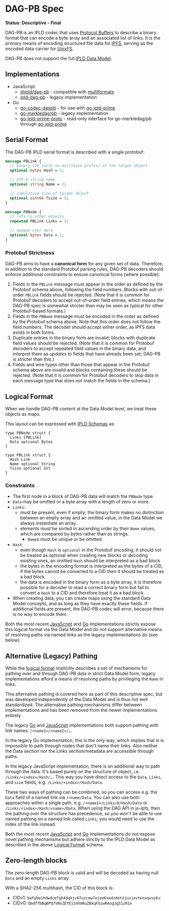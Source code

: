 # DAG-PB Spec

**Status: Descriptive - Final**

DAG-PB is an IPLD codec that uses [Protocol Buffers](https://developers.google.com/protocol-buffers/) to describe a binary format that can encode a byte array and an associated list of links. It is the primary means of encoding structured file data for [IPFS](https://ipfs.io/), serving as the encoded data carrier for [UnixFS](https://docs.ipfs.io/concepts/file-systems/#unix-file-system-unixfs).

DAG-PB does not support the full [IPLD Data Model](../../data-model-layer/data-model.md).

## Implementations

* JavaScript
  - [@ipld/dag-pb](https://github.com/ipld/js-dag-pb) - compatible with [multiformats](https://github.com/multiformats/js-multiformats)
  - [ipld-dag-pb](https://github.com/ipld/js-ipld-dag-pb) - legacy implementation
* Go
  - [go-codec-dagpb](https://github.com/ipld/go-codec-dagpb) - for use with [go-ipld-prime](https://github.com/ipld/go-ipld-prime)
  - [go-merkledag/pb](https://github.com/ipfs/go-merkledag/tree/master/pb) - legacy implementation
  - [go-ipld-prime-proto](https://github.com/ipld/go-ipld-prime-proto) - read-only interface for go-merkledag/pb through [go-ipld-prime](https://github.com/ipld/go-ipld-prime)

## Serial Format

The DAG-PB IPLD serial format is described with a single protobuf:

```protobuf
message PBLink {
  // binary CID (with no multibase prefix) of the target object
  optional bytes Hash = 1;

  // UTF-8 string name
  optional string Name = 2;

  // cumulative size of target object
  optional uint64 Tsize = 3;
}

message PBNode {
  // refs to other objects
  repeated PBLink Links = 2;

  // opaque user data
  optional bytes Data = 1;
}
```

### Protobuf Strictness

DAG-PB aims to have a **canonical form** for any given set of data. Therefore, in addition to the standard Protobuf parsing rules, DAG-PB decoders should enforce additional constraints to ensure canonical forms (where possible):

1. Fields in the `PBLink` message must appear in the order as defined by the Protobuf schema above, following the field numbers. Blocks with out-of-order `PBLink` fields should be rejected.  (Note that it is common for Protobuf decoders to accept out-of-order field entries, which means the DAG-PB spec is somewhat stricter than may be seen as typical for other Protobuf-based formats.)
2. Fields in the `PBNode` message must be encoded in the order as defined by the Protobuf schema above. Note that this order does not follow the field numbers. The decoder should accept either order, as IPFS data exists in both forms.
3. Duplicate entries in the binary form are invalid; blocks with duplicate field values should be rejected. (Note that it is common for Protobuf decoders to accept repeated field values in the binary data, and interpret them as _updates_ to fields that have already been set; DAG-PB is stricter than this.)
4. Fields and wire types other than those that appear in the Protobuf schema above are invalid and blocks containing these should be rejected. (Note that it is common for Protobuf decoders to skip data in each message type that does not match the fields in the schema.)

## Logical Format

When we handle DAG-PB content at the Data Model level, we treat these objects as maps.

This layout can be expressed with [IPLD Schemas](../../schemas/README.md) as:

```ipldsch
type PBNode struct {
  Links [PBLink]
  Data optional Bytes
}

type PBLink struct {
  Hash Link
  Name optional String
  Tsize optional Int
}
```

### Constraints

* The first node in a block of DAG-PB data will match the `PBNode` type.
* `Data` may be omitted or a byte array with a length of zero or more.
* `Links`:
  * must be present, even if empty; the binary form makes no distinction between an empty array and an omitted value, in the Data Model we always instantiate an array.
  * elements must be sorted in ascending order by their `Name` values, which are compared by bytes rather than as strings.
	* `Name`s must be unique or be omitted.
* `Hash`:
  * even though `Hash` is `optional` in the Protobuf encoding, it should not be treated as optional when creating new blocks or decoding existing ones, an omitted `Hash` should be interpreted as a bad block
  * the bytes in the encoding format is interpreted as the bytes of a CID, if the bytes cannot be converted to a CID then it should be treated as a bad block.
  * the data is encoded in the binary form as a byte array, it is therefore possible for a decoder to read a correct binary form but fail to convert a `Hash` to a CID and therefore treat it as a bad block.
* When creating data, you can create maps using the standard Data Model concepts, and as long as they have exactly these fields. If additional fields are present, the DAG-PB codec will error, because there is no way to encode them.

Both the most recent [JavaScript](https://github.com/ipld/js-dag-pb) and [Go](https://github.com/ipld/go-codec-dagpb) implementations strictly expose this logical format via the Data Model and do not support alternative means of resolving paths via named links as the legacy implementations do (see below).

## Alternative (Legacy) Pathing

While the [logical format](#logical-format) implicitly describes a set of mechanisms for pathing over and through DAG-PB data in strict Data Model form, legacy implementations afford a means of resolving paths by privileging the `Name` in links.

This alternative pathing is covered here as part of this descriptive spec, but was developed independently of the Data Model and is thus not well standardized.
The alternative pathing mechanisms differ between implementations and has been removed from the newer implementations entirely.

The legacy [Go](https://github.com/ipfs/go-merkledag/tree/master/pb) and [JavaScript](github.com/ipld/js-ipld-dag-pb) implementations both support pathing with link names: `/<name1>/<name2>/…`.

In the legacy Go implementation, this is the only way, which implies that is is impossible to path through nodes that don't name their links. Also neither the Data section nor the Links section/metadata are accessible through paths.

In the legacy JavaScript implementation, there is an additional way to path through the data. It's based purely on the structure of object, i.e. `/Links/<index>/Hash/…`. This way you have direct access to the `Data`, `Links`, and `size` fields, e.g. `/Links/<index>/Hash/Data`.

These two ways of pathing can be combined, so you can access e.g. the `Data` field of a named link via `/<name/Data`. You can also use both approaches within a single path, e.g. `/<name1>/Links/0/Hash/Data` or `/Links/<index>/Hash/<name>/Data`. When using the DAG API in js-ipfs, then the pathing over the structure has precedence, so you won't be able to use named pathing on a named link called `Links`, you would need to use the index of the link instead.

Both the most recent [JavaScript](https://github.com/ipld/js-dag-pb) and [Go](https://github.com/ipld/go-codec-dagpb) implementations do not expose novel pathing mechanisms but adhere strictly to the IPLD Data Model as described in the above [Logical Format](#logical-format) schema.

## Zero-length blocks

The zero-length DAG-PB block is valid and will be decoded as having null `Data` and an empty `Links` array.

With a SHA2-256 multihash, the CID of this block is:

* CIDv1: `bafybeihdwdcefgh4dqkjv67uzcmw7ojee6xedzdetojuzjevtenxquvyku`
* CIDv0: `QmdfTbBqBPQ7VNxZEYEj14VmRuZBkqFbiwReogJgS1zR1n`
